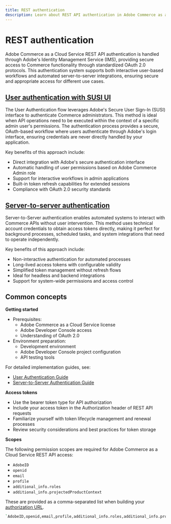 ```yaml
---
title: REST authentication
description: Learn about REST API authentication in Adobe Commerce as a Cloud Service.
---
```


# REST authentication

Adobe Commerce as a Cloud Service REST API authentication is handled through Adobe's Identity Management Service (IMS), providing secure access to Commerce functionality through standardized OAuth 2.0 protocols. This authentication system supports both interactive user-based workflows and automated server-to-server integrations, ensuring secure and appropriate access for different use cases.

## [User authentication with SUSI UI](./user-auth.md)

The User Authentication flow leverages Adobe's Secure User Sign-In (SUSI) interface to authenticate Commerce administrators. This method is ideal when API operations need to be executed within the context of a specific admin user's permissions. The authentication process provides a secure, OAuth-based workflow where users authenticate through Adobe's login interface, ensuring credentials are never directly handled by your application.

Key benefits of this approach include:

- Direct integration with Adobe's secure authentication interface
- Automatic handling of user permissions based on Adobe Commerce Admin role
- Support for interactive workflows in admin applications
- Built-in token refresh capabilities for extended sessions
- Compliance with OAuth 2.0 security standards

## [Server-to-server authentication](./server-auth.md)

Server-to-Server authentication enables automated systems to interact with Commerce APIs without user intervention. This method uses technical account credentials to obtain access tokens directly, making it perfect for background processes, scheduled tasks, and system integrations that need to operate independently.

Key benefits of this approach include:

- Non-interactive authentication for automated processes
- Long-lived access tokens with configurable validity
- Simplified token management without refresh flows
- Ideal for headless and backend integrations
- Support for system-wide permissions and access control

## Common concepts

**Getting started**

- Prerequisites:
  - Adobe Commerce as a Cloud Service license
  - Adobe Developer Console access
  - Understanding of OAuth 2.0
- Environment preparation:
  - Development environment
  - Adobe Developer Console project configuration
  - API testing tools

For detailed implementation guides, see:

- [User Authentication Guide](./user-auth.md)
- [Server-to-Server Authentication Guide](./server-auth.md)

**Access tokens**

- Use the bearer token type for API authorization
- Include your access token in the Authorization header of REST API requests
- Familiarize yourself with token lifecycle management and renewal processes
- Review security considerations and best practices for token storage

**Scopes**

The following permission scopes are required for Adobe Commerce as a Cloud Service REST API access:

- `AdobeID`
- `openid`
- `email`
- `profile`
- `additional_info.roles`
- `additional_info.projectedProductContext`

These are provided as a comma-separated list when building your [authorization URL](./user-auth.md#2-authorization-flow).

```bash
`AdobeID,openid,email,profile,additional_info.roles,additional_info.projectedProductContext`
```
